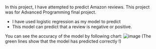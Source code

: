 In this project, I have attempted to predict Amazon reviews. This project was for Advanced Programming final project.
  - I have used logistic regression as my model to predict
  - This model can predict that a review is negative or positive.

You can see the accuracy of the model by following chart:
![image](https://github.com/user-attachments/assets/7a53075e-a203-447b-8a07-18fef2778f6f)
(The green lines show that the model has predicted correctly !)

